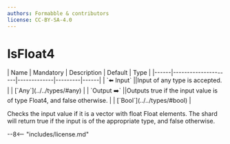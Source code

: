 ```yaml
---
authors: Formabble & contributors
license: CC-BY-SA-4.0
---
```



# IsFloat4

<div class="sh-parameters" markdown="1">
| Name | Mandatory | Description | Default | Type |
|------|---------------------|-------------|---------|------|
| `⬅️ Input` ||Input of any type is accepted. | | [`Any`](../../types/#any) |
| `Output ➡️` ||Outputs true if the input value is of type Float4, and false otherwise. | | [`Bool`](../../types/#bool) |

</div>

Checks the input value if it is a vector with float Float elements. The shard will return true if the input is of the appropriate type, and false otherwise.

--8<-- "includes/license.md"

